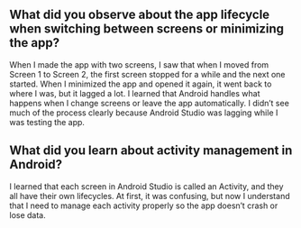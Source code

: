 ## What did you observe about the app lifecycle when switching between screens or minimizing the app?
When I made the app with two screens, I saw that when I moved from Screen 1 to Screen 2, the first screen 
stopped for a while and the next one started. When I minimized the app and opened it again, it went back to 
where I was, but it lagged a lot. I learned that Android handles what happens when I change screens or leave 
the app automatically. I didn’t see much of the process clearly because Android Studio was lagging while I 
was testing the app.


## What did you learn about activity management in Android?
I learned that each screen in Android Studio is called an Activity, and they all have their own lifecycles.
At first, it was confusing, but now I understand that I need to manage each activity properly so the app
doesn’t crash or lose data.
